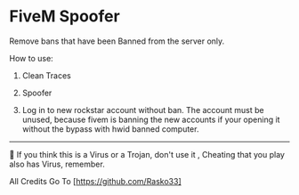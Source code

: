 # FiveM Spoofer 
Remove bans that have been Banned from the server only.

How to use:

1. Clean Traces

2. Spoofer

3. Log in to new rockstar account without ban. The account must be unused, because fivem is banning the new accounts if your opening it without the bypass with hwid banned computer.

***

📌  If you think this is a Virus or a Trojan, don't use it , Cheating that you play also has Virus, remember.

All Credits Go To [https://github.com/Rasko33]
